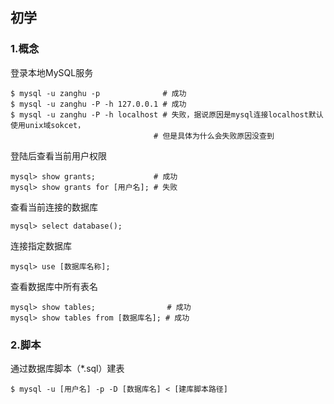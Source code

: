 ## 初学


### 1.概念

登录本地MySQL服务

```shell
$ mysql -u zanghu -p              # 成功
$ mysql -u zanghu -P -h 127.0.0.1 # 成功
$ mysql -u zanghu -P -h localhost # 失败，据说原因是mysql连接localhost默认使用unix域sokcet，
                                # 但是具体为什么会失败原因没查到
```

登陆后查看当前用户权限

```mysql
mysql> show grants;             # 成功
mysql> show grants for [用户名]; # 失败
```

查看当前连接的数据库

```mysql
mysql> select database();
```

连接指定数据库

```mysql
mysql> use [数据库名称];
```

查看数据库中所有表名

```mysql
mysql> show tables;                # 成功
mysql> show tables from [数据库名]; # 成功
```

### 2.脚本

通过数据库脚本（*.sql）建表

```shell
$ mysql -u [用户名] -p -D [数据库名] < [建库脚本路径]
```